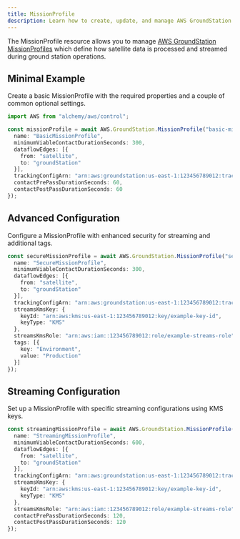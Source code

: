 ```yaml
---
title: MissionProfile
description: Learn how to create, update, and manage AWS GroundStation MissionProfiles using Alchemy Cloud Control.
---
```


The MissionProfile resource allows you to manage [AWS GroundStation MissionProfiles](https://docs.aws.amazon.com/groundstation/latest/userguide/) which define how satellite data is processed and streamed during ground station operations.

## Minimal Example

Create a basic MissionProfile with the required properties and a couple of common optional settings.

```ts
import AWS from "alchemy/aws/control";

const missionProfile = await AWS.GroundStation.MissionProfile("basic-mission-profile", {
  name: "BasicMissionProfile",
  minimumViableContactDurationSeconds: 300,
  dataflowEdges: [{
    from: "satellite",
    to: "groundStation"
  }],
  trackingConfigArn: "arn:aws:groundstation:us-east-1:123456789012:tracking-config:example-tracking-config",
  contactPrePassDurationSeconds: 60,
  contactPostPassDurationSeconds: 60
});
```

## Advanced Configuration

Configure a MissionProfile with enhanced security for streaming and additional tags.

```ts
const secureMissionProfile = await AWS.GroundStation.MissionProfile("secure-mission-profile", {
  name: "SecureMissionProfile",
  minimumViableContactDurationSeconds: 300,
  dataflowEdges: [{
    from: "satellite",
    to: "groundStation"
  }],
  trackingConfigArn: "arn:aws:groundstation:us-east-1:123456789012:tracking-config:example-tracking-config",
  streamsKmsKey: {
    keyId: "arn:aws:kms:us-east-1:123456789012:key/example-key-id",
    keyType: "KMS"
  },
  streamsKmsRole: "arn:aws:iam::123456789012:role/example-streams-role",
  tags: [{
    key: "Environment",
    value: "Production"
  }]
});
```

## Streaming Configuration

Set up a MissionProfile with specific streaming configurations using KMS keys.

```ts
const streamingMissionProfile = await AWS.GroundStation.MissionProfile("streaming-mission-profile", {
  name: "StreamingMissionProfile",
  minimumViableContactDurationSeconds: 600,
  dataflowEdges: [{
    from: "satellite",
    to: "groundStation"
  }],
  trackingConfigArn: "arn:aws:groundstation:us-east-1:123456789012:tracking-config:example-tracking-config",
  streamsKmsKey: {
    keyId: "arn:aws:kms:us-east-1:123456789012:key/example-key-id",
    keyType: "KMS"
  },
  streamsKmsRole: "arn:aws:iam::123456789012:role/example-streams-role",
  contactPrePassDurationSeconds: 120,
  contactPostPassDurationSeconds: 120
});
```